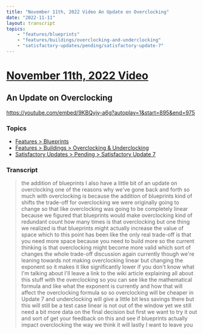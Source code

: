 ```yaml
---
title: "November 11th, 2022 Video An Update on Overclocking"
date: "2022-11-11"
layout: transcript
topics:
    - "features/blueprints"
    - "features/buildings/overclocking-and-underclocking"
    - "satisfactory-updates/pending/satisfactory-update-7"
---
```

# [November 11th, 2022 Video](../2022-11-11.md)
## An Update on Overclocking
https://youtube.com/embed/9KBQyjy-a6g?autoplay=1&start=895&end=975

### Topics
* [Features > Blueprints](../topics/features/blueprints.md)
* [Features > Buildings > Overclocking & Underclocking](../topics/features/buildings/overclocking-and-underclocking.md)
* [Satisfactory Updates > Pending > Satisfactory Update 7](../topics/satisfactory-updates/pending/satisfactory-update-7.md)

### Transcript

> the addition of blueprints I also have a little bit of an update on overclocking one of the reasons why we've gone back and forth so much with overclocking is because the addition of blueprints kind of shifts the trade-off for overclocking we were originally going to change so that like overclocking was going to be completely linear because we figured that blueprints would make overclocking kind of redundant count how many times is that overclocking but one thing we realized is that blueprints might actually increase the value of space which to this point has been like the only real trade-off is that you need more space because you need to build more so the current thinking is that overclocking might become more valid which sort of changes the whole trade-off discussion again currently though we're leaning towards not making overclocking linear but changing the exponent so it makes it like significantly lower if you don't know what I'm talking about I'll leave a link to the wiki article explaining all about this stuff with the overclocking so you can see like the mathematical formula and like what the exponent is currently and how that will affect the overclocking formula so so overclocking will be cheaper in Update 7 and underclocking will give a little bit less savings there but this will still be a test case linear is not out of the window yet we still need a bit more data on the final decision but first we want to try it out and sort of get your feedback on this and see if blueprints actually impact overclocking the way we think it will lastly I want to leave you
